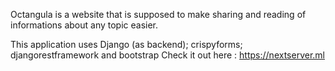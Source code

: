 Octangula is a website that is supposed to make sharing and reading of informations about any topic easier.

This application uses Django (as backend); crispyforms; djangorestframework and bootstrap
Check it out here : https://nextserver.ml
